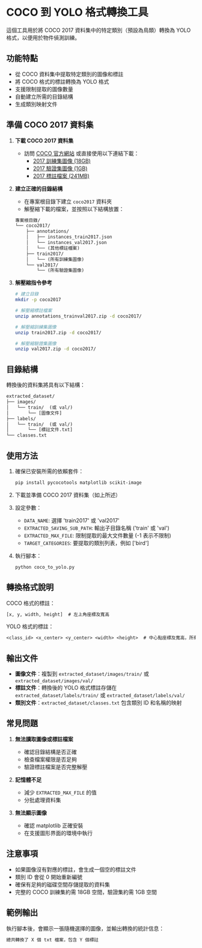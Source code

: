 # COCO 到 YOLO 格式轉換工具

這個工具用於將 COCO 2017 資料集中的特定類別（預設為鳥類）轉換為 YOLO 格式，以便用於物件偵測訓練。

## 功能特點

- 從 COCO 資料集中提取特定類別的圖像和標註
- 將 COCO 格式的標註轉換為 YOLO 格式
- 支援限制提取的圖像數量
- 自動建立所需的目錄結構
- 生成類別映射文件

## 準備 COCO 2017 資料集

1. **下載 COCO 2017 資料集**
   - 訪問 [COCO 官方網站](https://cocodataset.org/#download) 或直接使用以下連結下載：
     - [2017 訓練集圖像 (18GB)](http://images.cocodataset.org/zips/train2017.zip)
     - [2017 驗證集圖像 (1GB)](http://images.cocodataset.org/zips/val2017.zip)
     - [2017 標註檔案 (241MB)](http://images.cocodataset.org/annotations/annotations_trainval2017.zip)

2. **建立正確的目錄結構**
   - 在專案根目錄下建立 `coco2017` 資料夾
   - 解壓縮下載的檔案，並按照以下結構放置：

   ```txt
   專案根目錄/
   └── coco2017/
       ├── annotations/
       │   ├── instances_train2017.json
       │   └── instances_val2017.json
       │   └── (其他標註檔案)
       ├── train2017/
       │   └── (所有訓練集圖像)
       └── val2017/
           └── (所有驗證集圖像)
   ```

3. **解壓縮指令參考**

   ```bash
   # 建立目錄
   mkdir -p coco2017

   # 解壓縮標註檔案
   unzip annotations_trainval2017.zip -d coco2017/

   # 解壓縮訓練集圖像
   unzip train2017.zip -d coco2017/

   # 解壓縮驗證集圖像
   unzip val2017.zip -d coco2017/
   ```

## 目錄結構

轉換後的資料集將具有以下結構：

```txt
extracted_dataset/
├── images/
│   └── train/  (或 val/)
│       └── [圖像文件]
├── labels/
│   └── train/  (或 val/)
│       └── [標註文件.txt]
└── classes.txt
```

## 使用方法

1. 確保已安裝所需的依賴套件：

   ```bash
   pip install pycocotools matplotlib scikit-image
   ```

2. 下載並準備 COCO 2017 資料集（如上所述）

3. 設定參數：
   - `DATA_NAME`: 選擇 'train2017' 或 'val2017'
   - `EXTRACTED_SAVING_SUB_PATH`: 輸出子目錄名稱 ('train' 或 'val')
   - `EXTRACTED_MAX_FILE`: 限制提取的最大文件數量 (-1 表示不限制)
   - `TARGET_CATEGORIES`: 要提取的類別列表，例如 ['bird']

4. 執行腳本：

   ```bash
   python coco_to_yolo.py
   ```

## 轉換格式說明

COCO 格式的標註：

```txt
[x, y, width, height]  # 左上角座標及寬高
```

YOLO 格式的標註：

```txt
<class_id> <x_center> <y_center> <width> <height>  # 中心點座標及寬高，所有值歸一化至 0-1
```

## 輸出文件

- **圖像文件**：複製到 `extracted_dataset/images/train/` 或 `extracted_dataset/images/val/`
- **標註文件**：轉換後的 YOLO 格式標註存儲在 `extracted_dataset/labels/train/` 或 `extracted_dataset/labels/val/`
- **類別文件**：`extracted_dataset/classes.txt` 包含類別 ID 和名稱的映射

## 常見問題

1. **無法讀取圖像或標註檔案**
   - 確認目錄結構是否正確
   - 檢查檔案權限是否足夠
   - 驗證標註檔案是否完整解壓

2. **記憶體不足**
   - 減少 `EXTRACTED_MAX_FILE` 的值
   - 分批處理資料集

3. **無法顯示圖像**
   - 確認 matplotlib 正確安裝
   - 在支援圖形界面的環境中執行

## 注意事項

- 如果圖像沒有對應的標註，會生成一個空的標註文件
- 類別 ID 會從 0 開始重新編號
- 確保有足夠的磁碟空間存儲提取的資料集
- 完整的 COCO 訓練集約需 18GB 空間，驗證集約需 1GB 空間

## 範例輸出

執行腳本後，會顯示一張隨機選擇的圖像，並輸出轉換的統計信息：

```txt
總共轉換了 X 個 txt 檔案，包含 Y 個標註
```
